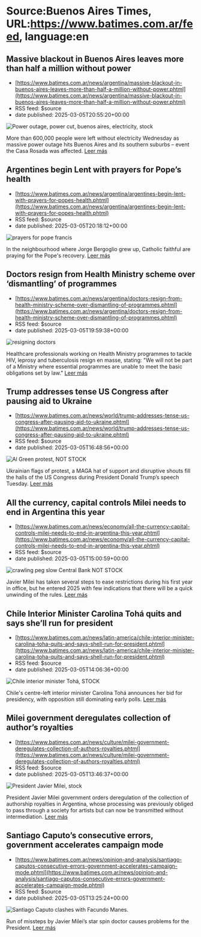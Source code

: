 # Source:Buenos Aires Times, URL:https://www.batimes.com.ar/feed, language:en

## Massive blackout in Buenos Aires leaves more than half a million without power
 - [https://www.batimes.com.ar/news/argentina/massive-blackout-in-buenos-aires-leaves-more-than-half-a-million-without-power.phtml](https://www.batimes.com.ar/news/argentina/massive-blackout-in-buenos-aires-leaves-more-than-half-a-million-without-power.phtml)
 - RSS feed: $source
 - date published: 2025-03-05T20:55:20+00:00

<p><img src="https://fotos.perfil.com/2025/03/05/trim/540/304/power-outage-power-cut-buenos-aires-electricity-stock-1978775.jpg" alt="Power outage, power cut, buenos aires, electricity, stock" /></p>More than 600,000 people were left without electricity Wednesday as massive power outage hits Buenos Aires and its southern suburbs – event the Casa Rosada was affected. <a href="https://www.batimes.com.ar/news/argentina/massive-blackout-in-buenos-aires-leaves-more-than-half-a-million-without-power.phtml">Leer más</a>

## Argentines begin Lent with prayers for Pope’s health
 - [https://www.batimes.com.ar/news/argentina/argentines-begin-lent-with-prayers-for-popes-health.phtml](https://www.batimes.com.ar/news/argentina/argentines-begin-lent-with-prayers-for-popes-health.phtml)
 - RSS feed: $source
 - date published: 2025-03-05T20:18:12+00:00

<p><img src="https://fotos.perfil.com/2025/03/05/trim/540/304/prayers-for-pope-francis-1978755.jpg" alt="prayers for pope francis" /></p>In the neighbourhood where Jorge Bergoglio grew up, Catholic faithful are praying for the Pope's recovery. <a href="https://www.batimes.com.ar/news/argentina/argentines-begin-lent-with-prayers-for-popes-health.phtml">Leer más</a>

## Doctors resign from Health Ministry scheme over ‘dismantling’ of programmes
 - [https://www.batimes.com.ar/news/argentina/doctors-resign-from-health-ministry-scheme-over-dismantling-of-programmes.phtml](https://www.batimes.com.ar/news/argentina/doctors-resign-from-health-ministry-scheme-over-dismantling-of-programmes.phtml)
 - RSS feed: $source
 - date published: 2025-03-05T19:59:38+00:00

<p><img src="https://fotos.perfil.com/2025/03/05/trim/540/304/resigning-doctors-1978693.jpg" alt="resigning doctors" /></p>Healthcare professionals working on Health Ministry programmes to tackle HIV, leprosy and tuberculosis resign en masse, stating: "We will not be part of a Ministry where essential programmes are unable to meet the basic obligations set by law."
 <a href="https://www.batimes.com.ar/news/argentina/doctors-resign-from-health-ministry-scheme-over-dismantling-of-programmes.phtml">Leer más</a>

## Trump addresses tense US Congress after pausing aid to Ukraine
 - [https://www.batimes.com.ar/news/world/trump-addresses-tense-us-congress-after-pausing-aid-to-ukraine.phtml](https://www.batimes.com.ar/news/world/trump-addresses-tense-us-congress-after-pausing-aid-to-ukraine.phtml)
 - RSS feed: $source
 - date published: 2025-03-05T16:48:56+00:00

<p><img src="https://fotos.perfil.com/2025/03/05/trim/540/304/al-green-protest-not-stock-1978472.jpg" alt="Al Green protest, NOT STOCK" /></p>Ukrainian flags of protest, a MAGA hat of support and disruptive shouts fill the halls of the US Congress during President Donald Trump’s speech Tuesday. <a href="https://www.batimes.com.ar/news/world/trump-addresses-tense-us-congress-after-pausing-aid-to-ukraine.phtml">Leer más</a>

## All the currency, capital controls Milei needs to end in Argentina this year
 - [https://www.batimes.com.ar/news/economy/all-the-currency-capital-controls-milei-needs-to-end-in-argentina-this-year.phtml](https://www.batimes.com.ar/news/economy/all-the-currency-capital-controls-milei-needs-to-end-in-argentina-this-year.phtml)
 - RSS feed: $source
 - date published: 2025-03-05T15:00:59+00:00

<p><img src="https://fotos.perfil.com/2025/03/05/trim/540/304/crawling-peg-slow-central-bank-not-stock-1978417.jpg" alt="crawling peg slow Central Bank NOT STOCK" /></p>Javier Milei has taken several steps to ease restrictions during his first year in office, but he entered 2025 with few indications that there will be a quick unwinding of the rules. <a href="https://www.batimes.com.ar/news/economy/all-the-currency-capital-controls-milei-needs-to-end-in-argentina-this-year.phtml">Leer más</a>

## Chile Interior Minister Carolina Tohá quits and says she’ll run for president
 - [https://www.batimes.com.ar/news/latin-america/chile-interior-minister-carolina-toha-quits-and-says-shell-run-for-president.phtml](https://www.batimes.com.ar/news/latin-america/chile-interior-minister-carolina-toha-quits-and-says-shell-run-for-president.phtml)
 - RSS feed: $source
 - date published: 2025-03-05T14:06:36+00:00

<p><img src="https://fotos.perfil.com/2025/03/05/trim/540/304/chile-interior-minister-toha-stock-1978360.jpg" alt="Chile interior minister Tohá, STOCK" /></p>Chile's centre-left interior minister Carolina Tohá announces her bid for presidency, with opposition still dominating early polls. <a href="https://www.batimes.com.ar/news/latin-america/chile-interior-minister-carolina-toha-quits-and-says-shell-run-for-president.phtml">Leer más</a>

## Milei government deregulates collection of author’s royalties
 - [https://www.batimes.com.ar/news/culture/milei-government-deregulates-collection-of-authors-royalties.phtml](https://www.batimes.com.ar/news/culture/milei-government-deregulates-collection-of-authors-royalties.phtml)
 - RSS feed: $source
 - date published: 2025-03-05T13:46:37+00:00

<p><img src="https://fotos.perfil.com/2025/02/04/trim/540/304/president-javier-milei-stock-1960788.jpg" alt="President Javier Milei, stock" /></p>President Javier Milei government orders deregulation of the collection of authorship royalties in Argentina, whose processing was previously obliged to pass through a society for artists but can now be transmitted without intermediation. <a href="https://www.batimes.com.ar/news/culture/milei-government-deregulates-collection-of-authors-royalties.phtml">Leer más</a>

## Santiago Caputo’s consecutive errors, government accelerates campaign mode
 - [https://www.batimes.com.ar/news/opinion-and-analysis/santiago-caputos-consecutive-errors-government-accelerates-campaign-mode.phtml](https://www.batimes.com.ar/news/opinion-and-analysis/santiago-caputos-consecutive-errors-government-accelerates-campaign-mode.phtml)
 - RSS feed: $source
 - date published: 2025-03-05T13:25:24+00:00

<p><img src="https://fotos.perfil.com/2025/03/05/trim/540/304/santiago-caputo-clashes-with-facundo-manes-1978296.jpg" alt="Santiago Caputo clashes with Facundo Manes." /></p>Run of missteps by Javier Milei’s star spin doctor causes problems for the President. <a href="https://www.batimes.com.ar/news/opinion-and-analysis/santiago-caputos-consecutive-errors-government-accelerates-campaign-mode.phtml">Leer más</a>


